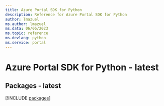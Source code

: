 ```yaml
---
title: Azure Portal SDK for Python
description: Reference for Azure Portal SDK for Python
author: lmazuel
ms.author: lmazuel
ms.data: 06/06/2023
ms.topic: reference
ms.devlang: python
ms.service: portal
---
```

# Azure Portal SDK for Python - latest
## Packages - latest
[!INCLUDE [packages](portal-index.md)]